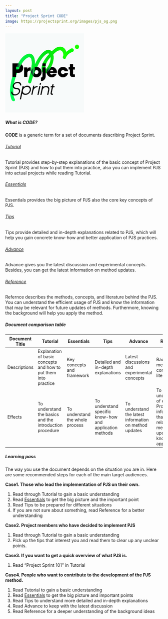```yaml
---
layout: post
title: "Project Sprint CODE"
image: https://projectsprint.org/images/pjs_og.png
---
```


<img alt="Project Sprint" src="../images/pjs_logo.png" width="50%" />

##### What is CODE?

**CODE** is a generic term for a set of documents describing Project Sprint.

###### [Tutorial](../ja/code/tutorial/index.md)
Tutorial provides step-by-step explanations of the basic concept of Project Sprint (PJS) and how to put them into practice, also you can implement PJS into actual projects while reading Tutorial.

###### [Essentials](https://github.com/copilot-jp/project-sprint/blob/d84b9fdbd4482e69a0133d96b9f0807a553ef931/en/code/essentials.md)
Essentials provides the big picture of PJS also the core key concepts of PJS.

###### [Tips](../ja/code/tips/index.md)
Tips provide detailed and in-depth explanations related to PJS, which will help you gain concrete know-how and better application of PJS practices.

###### [Advance](../ja/code/advance.md)
Advance gives you the latest discussion and experimental concepts. Besides, you can get the latest information on method updates.

###### [Reference](../ja/code/reference.md)
Refernce describes the methods, concepts, and literature behind the PJS. You can understand the efficient usage of PJS and know the information that may be relevant for future updates of methods. Furthermore, knowing the background will help you apply the method.

##### Document comparison table

Document Title  | Tutorial  | Essentials  | Tips  | Advance  |  Reference
--|---|---|---|---|--
Descriptions  | Explanation of basic concepts and how to put them into practice  |Key concepts and framework  | Detailed and in-depth explanations  | Latest discussions and experimental concepts | Background methods, concepts, and literature
Effects  | To understand the basics and the introduction procedure  | To understand the whole process  | To understand specific know-how and application methods  | To understand the latest information on method updates  |  To understanding of efficient Project Sprint, information that may be related to method updates, and knowledge for application

##### Learning pass

The way you use the document depends on the situation you are in. Here are some recommended steps for each of the main target audiences.

**Case1. Those who lead the implementation of PJS on their own.**
1. Read through Tutorial to gain a basic understanding
2. Read [Essentials](https://github.com/copilot-jp/project-sprint/blob/d84b9fdbd4482e69a0133d96b9f0807a553ef931/en/code/essentials.md) to get the big picture and the important point
3. Read Tips to be prepared for different situations
4. If you are not sure about something, read Reference for a better understanding

**Case2. Project members who have decided to implement PJS**
1. Read through Tutorial to gain a basic understanding
2. Pick up the tips that interest you and read them to clear up any unclear points.

**Case3.  If you want to get a quick overview of what  PJS is.**
1. Read “Project Sprint 101” in Tutorial

**Case4. People who want to contribute to the development of the PJS method.**
1. Read Tutorial to gain a basic understanding
2. Read [Essentials](https://github.com/copilot-jp/project-sprint/blob/d84b9fdbd4482e69a0133d96b9f0807a553ef931/en/code/essentials.md) to get the big picture and important points
3. Read Tips to understand more detailed and in-depth explanations
4. Read Advance to keep with the latest discussion
5. Read Reference for a deeper understanding of the background ideas
